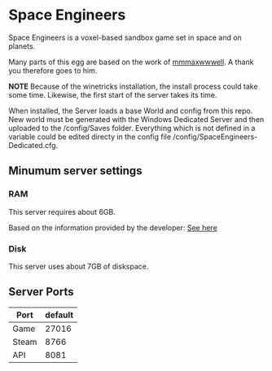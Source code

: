 # Space Engineers

Space Engineers is a voxel-based sandbox game set in space and on planets.

Many parts of this egg are based on the work of [mmmaxwwwell](https://github.com/mmmaxwwwell/space-engineers-dedicated-docker-linux). A thank you therefore goes to him.

**NOTE**
Because of the winetricks installation, the install process could take some time. Likewise, the first start of the server takes its time.

When installed, the Server loads a base World and config from this repo. New world must be generated with the Windows Dedicated Server and then uploaded to the /config/Saves folder.
Everything which is not defined in a variable could be edited directy in the config file /config/SpaceEngineers-Dedicated.cfg.

## Minumum server settings

### RAM

This server requires about 6GB.

Based on the information provided by the developer: [See here](https://www.spaceengineersgame.com/dedicated-servers/)

### Disk

This server uses about 7GB of diskspace.

## Server Ports

| Port  | default |
|-------|---------|
| Game  | 27016   |
| Steam | 8766    |
| API   | 8081    |
